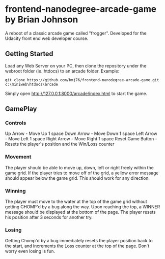 # frontend-nanodegree-arcade-game by Brian Johnson

A reboot of a classic arcade game called "frogger".  Developed for the Udacity front 
end web developer course.

## Getting Started
Load any Web Server on your PC, then clone the repository under the webroot 
folder (ie. htdocs) to an arcade folder.  Example:

`git clone https://github.com/bmj76/frontend-nanodegree-arcade-game.git c:\miniweb\htdocs\arcade`

Simply open http://127.0.0.1:8000/arcade/index.html to start the game.

## GamePlay

### Controls
Up Arrow - Move Up 1 space
Down Arrow - Move Down 1 space
Left Arrow - Move Left 1 space
Right Arrow - Move Right 1 space
Reset Game Button - Resets the player's position and the Win/Loss counter

### Movement
The player should be able to move up, down, left or right freely within the game 
grid.  If the player tries to move off of the grid, a yellow error message should appear 
below the game grid. This should work for any direction.

### Winning
The player must move to the water at the top of the game grid without getting CHOMP'd by a 
bug along the way.  Upon reaching the top, a WINNER message should be displayed at the bottom 
of the page.  The player resets his position after 3 seconds for another try.

### Losing
Getting Chomp'd by a bug immediately resets the player position back to the start, and 
increments the Loss counter at the top of the page.  Don't worry even losing is fun.



 

